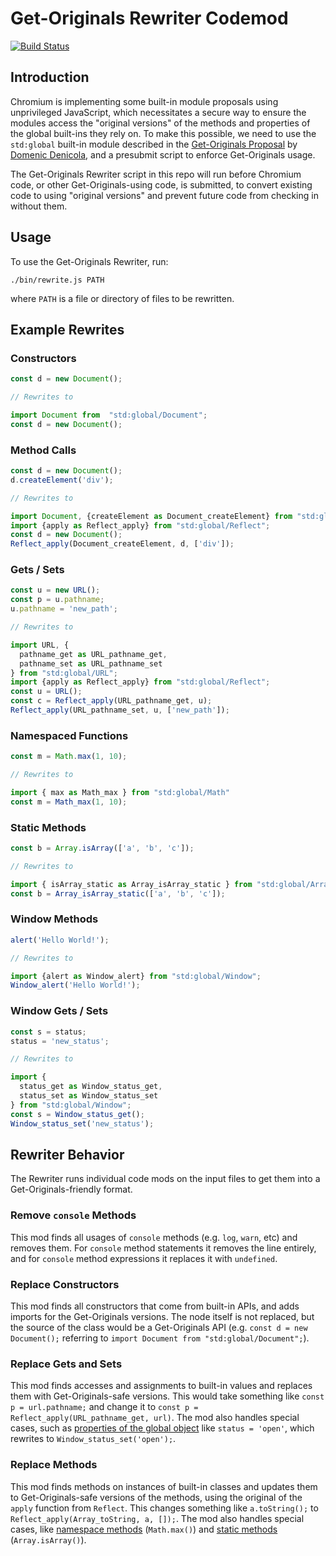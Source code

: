 # Get-Originals Rewriter Codemod

[![Build Status](https://travis-ci.com/jackbsteinberg/get-originals-rewriter.svg?branch=master)](https://travis-ci.com/jackbsteinberg/get-originals-rewriter)

## Introduction

Chromium is implementing some built-in module proposals using unprivileged JavaScript,
which necessitates a secure way to ensure the modules access the "original versions"
of the methods and properties of the global built-ins they rely on.
To make this possible, we need to use the `std:global` built-in module described in the 
[Get-Originals Proposal](https://github.com/domenic/get-originals) by [Domenic Denicola](https://github.com/domenic),
and a presubmit script to enforce Get-Originals usage.

The Get-Originals Rewriter script in this repo will run before Chromium code,
or other Get-Originals-using code, is submitted,
to convert existing code to using "original versions" and prevent future code from checking in without them.

## Usage

To use the Get-Originals Rewriter, run:

```
./bin/rewrite.js PATH
```

where `PATH` is a file or directory of files to be rewritten.

## Example Rewrites

### Constructors

```js
const d = new Document();

// Rewrites to

import Document from  "std:global/Document";
const d = new Document();
```


### Method Calls
```js
const d = new Document();
d.createElement('div');

// Rewrites to

import Document, {createElement as Document_createElement} from "std:global/Document";
import {apply as Reflect_apply} from "std:global/Reflect";
const d = new Document();
Reflect_apply(Document_createElement, d, ['div']);
```

### Gets / Sets
```js
const u = new URL();
const p = u.pathname;
u.pathname = 'new_path';

// Rewrites to

import URL, {
  pathname_get as URL_pathname_get,
  pathname_set as URL_pathname_set
} from "std:global/URL";
import {apply as Reflect_apply} from "std:global/Reflect";
const u = URL();
const c = Reflect_apply(URL_pathname_get, u);
Reflect_apply(URL_pathname_set, u, ['new_path']);
```

### Namespaced Functions
```js
const m = Math.max(1, 10);

// Rewrites to

import { max as Math_max } from "std:global/Math"
const m = Math_max(1, 10);
```

### Static Methods
```js
const b = Array.isArray(['a', 'b', 'c']);

// Rewrites to

import { isArray_static as Array_isArray_static } from "std:global/Array";
const b = Array_isArray_static(['a', 'b', 'c']);
```

### Window Methods
```js
alert('Hello World!');

// Rewrites to

import {alert as Window_alert} from "std:global/Window";
Window_alert('Hello World!');
```

### Window Gets / Sets
```js
const s = status;
status = 'new_status';

// Rewrites to

import {
  status_get as Window_status_get,
  status_set as Window_status_set
} from "std:global/Window";
const s = Window_status_get();
Window_status_set('new_status');
```

## Rewriter Behavior

The Rewriter runs individual code mods on the input files
to get them into a Get-Originals-friendly format.

### Remove `console` Methods

This mod finds all usages of `console` methods
(e.g. `log`, `warn`, etc) and removes them.
For `console` method statements it removes the line entirely,
and for `console` method expressions it replaces it with `undefined`.

### Replace Constructors

This mod finds all constructors that come from built-in APIs,
and adds imports for the Get-Originals versions.
The node itself is not replaced,
but the source of the class would be a Get-Originals API
(e.g. `const d = new Document();` referring to
`import Document from "std:global/Document";`).

### Replace Gets and Sets

This mod finds accesses and assignments to built-in values
and replaces them with Get-Originals-safe versions.
This would take something like `const p = url.pathname;` and change it to
`const p = Reflect_apply(URL_pathname_get, url)`.
The mod also handles special cases,
such as [properties of the global object](#Window-Gets-/-Sets)
like `status = 'open'`,
which rewrites to `Window_status_set('open');`.

### Replace Methods

This mod finds methods on instances of built-in classes and updates them to
Get-Originals-safe versions of the methods,
using the original of the `apply` function from `Reflect`.
This changes something like `a.toString();` to 
`Reflect_apply(Array_toString, a, []);`.
The mod also handles special cases,
like [namespace methods](#Namespace-Methods) (`Math.max()`)
and [static methods](#Static-Methods) (`Array.isArray()`).

